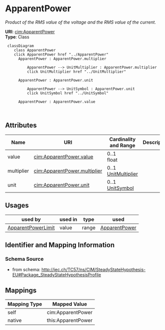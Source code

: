 # ApparentPower


_Product of the RMS value of the voltage and the RMS value of the current._





**URI**: [cim:ApparentPower](http://iec.ch/TC57/CIM100#ApparentPower)<br />
**Type**: Class




```mermaid
 classDiagram
    class ApparentPower
    click ApparentPower href "../ApparentPower"
      ApparentPower : ApparentPower.multiplier
        
          ApparentPower --> UnitMultiplier : ApparentPower.multiplier
          click UnitMultiplier href "../UnitMultiplier"
        
      ApparentPower : ApparentPower.unit
        
          ApparentPower --> UnitSymbol : ApparentPower.unit
          click UnitSymbol href "../UnitSymbol"
        
      ApparentPower : ApparentPower.value
        
      
```




<!-- no inheritance hierarchy -->


## Attributes


| Name | URI | Cardinality and Range | Description | Inheritance |
| ---  | --- | --- | --- | --- |
| value | [cim:ApparentPower.value](http://iec.ch/TC57/CIM100#ApparentPower.value) | 0..1 <br />  float  |  | direct |
| multiplier | [cim:ApparentPower.multiplier](http://iec.ch/TC57/CIM100#ApparentPower.multiplier) | 0..1 <br />  [UnitMultiplier](UnitMultiplier.md)  |  | direct |
| unit | [cim:ApparentPower.unit](http://iec.ch/TC57/CIM100#ApparentPower.unit) | 0..1 <br />  [UnitSymbol](UnitSymbol.md)  |  | direct |





## Usages

| used by | used in | type | used |
| ---  | --- | --- | --- |
| [ApparentPowerLimit](ApparentPowerLimit.md) | value | range | [ApparentPower](ApparentPower.md) |






## Identifier and Mapping Information







### Schema Source


* from schema: http://iec.ch/TC57/ns/CIM/SteadyStateHypothesis-EU#Package_SteadyStateHypothesisProfile





## Mappings

| Mapping Type | Mapped Value |
| ---  | ---  |
| self | cim:ApparentPower |
| native | this:ApparentPower |




